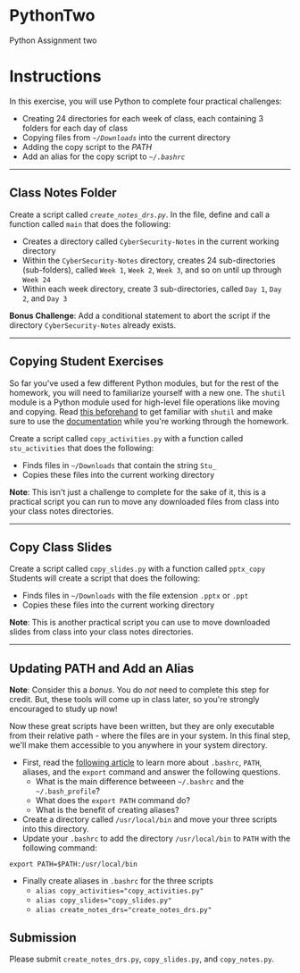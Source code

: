 # PythonTwo
Python Assignment two
# Instructions

In this exercise, you will use Python to complete four practical challenges:
* Creating 24 directories for each week of class, each containing 3 folders for each day of class
* Copying files from _*`~/Downloads`*_ into the current directory
* Adding the copy script to the _*PATH*_
* Add an alias for the copy script to _*`~/.bashrc`*_

---

## Class Notes Folder

Create a script called _*`create_notes_drs.py`*_. In the file, define and call a function called `main` that does the following:

* Creates a directory called `CyberSecurity-Notes` in the current working directory
* Within the `CyberSecurity-Notes` directory, creates 24 sub-directories (sub-folders), called `Week 1`, `Week 2`, `Week 3`, and so on until up through `Week 24`
* Within each week directory, create 3 sub-directories, called `Day 1`, `Day 2`, and `Day 3`

**Bonus Challenge**: Add a conditional statement to abort the script if the directory `CyberSecurity-Notes` already exists.

---

## Copying Student Exercises

So far you've used a few different Python modules, but for the rest of the homework, you will need to familiarize yourself with a new one. The `shutil` module is a Python module used for high-level file operations like moving and copying. Read [this beforehand](https://www.journaldev.com/20536/python-shutil-module) to get familiar with `shutil` and make sure to use the [documentation](https://docs.python.org/3.5/library/shutil.html#module-shutil) while you're working through the homework. 

Create a script called `copy_activities.py` with a function called `stu_activities` that does the following:

* Finds files in `~/Downloads` that contain the string `Stu_`
* Copies these files into the current working directory

**Note**: This isn't just a challenge to complete for the sake of it, this is a practical script you can run to move any downloaded files from class into your class notes directories.

---

## Copy Class Slides

Create a script called `copy_slides.py` with a function called `pptx_copy`
Students will create a script that does the following:

* Finds files in `~/Downloads` with the file extension `.pptx` or `.ppt`
* Copies these files into the current working directory

**Note**: This is another practical script you can use to move downloaded slides from class into your class notes directories.

---

## Updating PATH and Add an Alias

**Note**: Consider this a _bonus_. You do _not_ need to complete this step for credit. But, these tools will come up in class later, so you're strongly encouraged to study up now!

Now these great scripts have been written, but they are only executable from their relative path - where the files are in your system. In this final step, we'll make them accessible to you anywhere in your system directory.

* First, read the [following article](http://linuxcommand.org/lc3_wss0020.php) to learn more about `.bashrc`, `PATH`, aliases, and the `export` command and answer the following questions.
    * What is the main difference betweeen `~/.bashrc` and the `~/.bash_profile`?
    * What does the `export PATH` command do?
    * What is the benefit of creating aliases?
* Create a directory called `/usr/local/bin` and move your three scripts into this directory.
* Update your `.bashrc` to add the directory `/usr/local/bin` to `PATH` with the following command:

```
export PATH=$PATH:/usr/local/bin
```

* Finally create aliases in `.bashrc` for the three scripts
    * `alias copy_activities="copy_activities.py"`
    * `alias copy_slides="copy_slides.py"`
    * `alias create_notes_drs="create_notes_drs.py"`

## Submission
Please submit `create_notes_drs.py`, `copy_slides.py`, and `copy_notes.py`.
